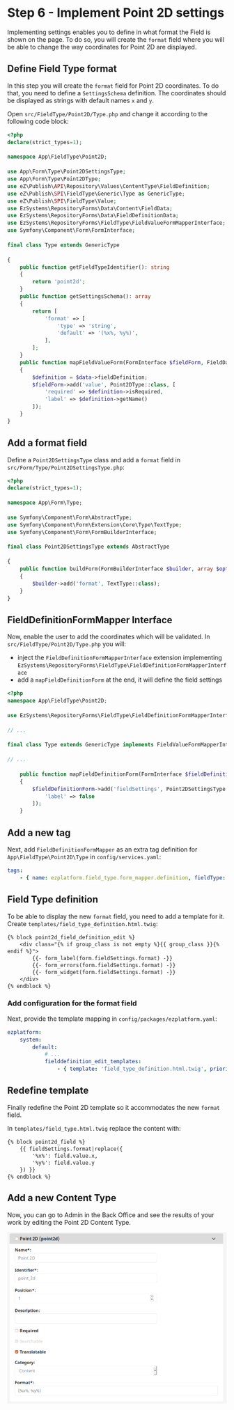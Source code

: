 # Step 6 - Implement Point 2D settings

Implementing settings enables you to define in what format the Field is shown on the page.
To do so, you will create the `format` field where you will be able to change the way coordinates for Point 2D are displayed.

## Define Field Type format

In this step you will create the `format` field for Point 2D coordinates.
To do that, you need to define a `SettingsSchema` definition.
The coordinates should be displayed as strings with default names `x` and `y`.

Open `src/FieldType/Point2D/Type.php` and change it according to the following code block:

```php
<?php
declare(strict_types=1);

namespace App\FieldType\Point2D;

use App\Form\Type\Point2DSettingsType;
use App\Form\Type\Point2DType;
use eZ\Publish\API\Repository\Values\ContentType\FieldDefinition;
use eZ\Publish\SPI\FieldType\Generic\Type as GenericType;
use eZ\Publish\SPI\FieldType\Value;
use EzSystems\RepositoryForms\Data\Content\FieldData;
use EzSystems\RepositoryForms\Data\FieldDefinitionData;
use EzSystems\RepositoryForms\FieldType\FieldValueFormMapperInterface;
use Symfony\Component\Form\FormInterface;

final class Type extends GenericType

{
    public function getFieldTypeIdentifier(): string
    {
        return 'point2d';
    }
    public function getSettingsSchema(): array
    {
        return [
            'format' => [
                'type' => 'string',
                'default' => '(%x%, %y%)',
            ],
        ];
    }
    public function mapFieldValueForm(FormInterface $fieldForm, FieldData $data)
    {
        $definition = $data->fieldDefinition;
        $fieldForm->add('value', Point2DType::class, [
            'required' => $definition->isRequired,
            'label' => $definition->getName()
        ]);
    }
}
```

## Add a format field

Define a `Point2DSettingsType` class and add a `format` field in `src/Form/Type/Point2DSettingsType.php`:

```php
<?php
declare(strict_types=1);

namespace App\Form\Type;

use Symfony\Component\Form\AbstractType;
use Symfony\Component\Form\Extension\Core\Type\TextType;
use Symfony\Component\Form\FormBuilderInterface;

final class Point2DSettingsType extends AbstractType

{
    public function buildForm(FormBuilderInterface $builder, array $options)
    {
        $builder->add('format', TextType::class);
    }
}
```

## FieldDefinitionFormMapper Interface

Now, enable the user to add the coordinates which will be validated.
In `src/FieldType/Point2D/Type.php` you will:
 
- inject the `FieldDefinitionFormMapperInterface` extension implementing `EzSystems\RepositoryForms\FieldType\FieldDefinitionFormMapperInterface`
- add a `mapFieldDefinitionForm` at the end, it will define the field settings

```php
<?php
namespace App\FieldType\Point2D;

use EzSystems\RepositoryForms\FieldType\FieldDefinitionFormMapperInterface;

// ...

final class Type extends GenericType implements FieldValueFormMapperInterface, FieldDefinitionFormMapperInterface

// ...

    public function mapFieldDefinitionForm(FormInterface $fieldDefinitionForm, FieldDefinitionData $data)
    {
        $fieldDefinitionForm->add('fieldSettings', Point2DSettingsType::class, [
            'label' => false
        ]);
    }
```

## Add a new tag

Next, add `FieldDefinitionFormMapper` as an extra tag definition for `App\FieldType\Point2D\Type` in `config/services.yaml`:

```yaml
tags:
    - { name: ezplatform.field_type.form_mapper.definition, fieldType: point2d }
```

## Field Type definition

To be able to display the new `format` field, you need to add a template for it.
Create `templates/field_type_definition.html.twig`:

```html+twig
{% block point2d_field_definition_edit %}
    <div class="{% if group_class is not empty %}{{ group_class }}{% endif %}">
        {{- form_label(form.fieldSettings.format) -}}
        {{- form_errors(form.fieldSettings.format) -}}
        {{- form_widget(form.fieldSettings.format) -}}
    </div>
{% endblock %}
```

### Add configuration for the format field

Next, provide the template mapping in `config/packages/ezplatform.yaml`:

```yaml
ezplatform:
    system:
        default:
            # ...
            fielddefinition_edit_templates:
                - { template: 'field_type_definition.html.twig', priority: 0 }
```

## Redefine template

Finally redefine the Point 2D template so it accommodates the new `format` field.

In `templates/field_type.html.twig` replace the content with:

```html+twig
{% block point2d_field %}
    {{ fieldSettings.format|replace({
        '%x%': field.value.x,
        '%y%': field.value.y
    }) }}
{% endblock %}
```

## Add a new Content Type

Now, you can go to Admin in the Back Office and see the results of your work by editing the Point 2D Content Type.

![Point 2D definition with format field](img/field_definition_format_field.png)
